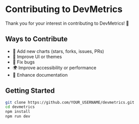 # Contributing to DevMetrics

Thank you for your interest in contributing to DevMetrics! 🎉

## Ways to Contribute

- 🚀 Add new charts (stars, forks, issues, PRs)
- 💅 Improve UI or themes
- 🐛 Fix bugs
- 🌍 Improve accessibility or performance
- 📝 Enhance documentation

## Getting Started

```bash
git clone https://github.com/YOUR_USERNAME/devmetrics.git
cd devmetrics
npm install
npm run dev
